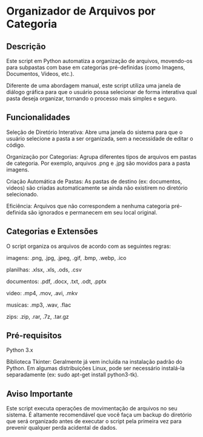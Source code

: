 # Organizador de Arquivos por Categoria
## Descrição
Este script em Python automatiza a organização de arquivos, movendo-os para subpastas com base em categorias pré-definidas (como Imagens, Documentos, Vídeos, etc.).

Diferente de uma abordagem manual, este script utiliza uma janela de diálogo gráfica para que o usuário possa selecionar de forma interativa qual pasta deseja organizar, tornando o processo mais simples e seguro.

## Funcionalidades
Seleção de Diretório Interativa: Abre uma janela do sistema para que o usuário selecione a pasta a ser organizada, sem a necessidade de editar o código.

Organização por Categorias: Agrupa diferentes tipos de arquivos em pastas de categoria. Por exemplo, arquivos .png e .jpg são movidos para a pasta imagens.

Criação Automática de Pastas: As pastas de destino (ex: documentos, videos) são criadas automaticamente se ainda não existirem no diretório selecionado.

Eficiência: Arquivos que não correspondem a nenhuma categoria pré-definida são ignorados e permanecem em seu local original.

## Categorias e Extensões
O script organiza os arquivos de acordo com as seguintes regras:

imagens: .png, .jpg, .jpeg, .gif, .bmp, .webp, .ico

planilhas: .xlsx, .xls, .ods, .csv

documentos: .pdf, .docx, .txt, .odt, .pptx

video: .mp4, .mov, .avi, .mkv

musicas: .mp3, .wav, .flac

zips: .zip, .rar, .7z, .tar.gz

## Pré-requisitos
Python 3.x

Biblioteca Tkinter: Geralmente já vem incluída na instalação padrão do Python. Em algumas distribuições Linux, pode ser necessário instalá-la separadamente (ex: sudo apt-get install python3-tk).

## Aviso Importante
Este script executa operações de movimentação de arquivos no seu sistema. É altamente recomendável que você faça um backup do diretório que será organizado antes de executar o script pela primeira vez para prevenir qualquer perda acidental de dados.
